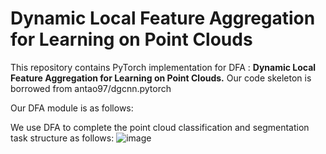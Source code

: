 # Dynamic Local Feature Aggregation for Learning on Point Clouds
This repository contains PyTorch implementation for DFA : **Dynamic Local Feature Aggregation for Learning on Point Clouds.** 
Our code skeleton is borrowed from antao97/dgcnn.pytorch

Our DFA module is as follows:

We use DFA to complete the point cloud classification and segmentation task structure as follows:
![image](https://github.com/jiamang/DFA/blob/main/image/Architecture.png)

